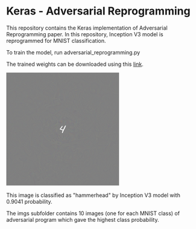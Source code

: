 # Keras - Adversarial Reprogramming

This repository contains the Keras implementation of Adversarial Reprogramming paper. In this repository, Inception V3 model is reprogrammed for MNIST classification.

To train the model, run adversarial_reprogramming.py

The trained weights can be downloaded using this [link](https://drive.google.com/file/d/1PUaoonDEdfseL9F0lFONrEDednB2KUCd/view).

![Alt text](imgs/4_new.png?raw=true "Title")

This image is classified as "hammerhead" by Inception V3 model with 0.9041 probability.


The imgs subfolder contains 10 images (one for each MNIST class) of adversarial program which gave the highest class probability. 
